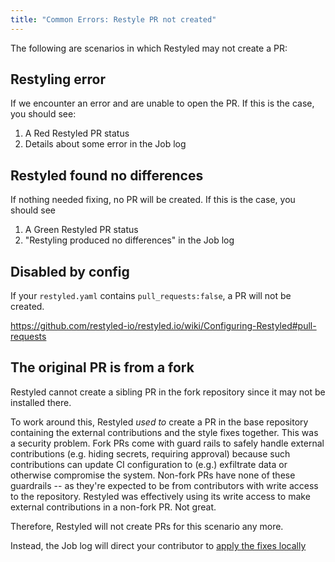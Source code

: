 ```yaml
---
title: "Common Errors: Restyle PR not created"
---
```


The following are scenarios in which Restyled may not create a PR:

## Restyling error

If we encounter an error and are unable to open the PR. If this is the case, you should see:

1. A Red Restyled PR status
1. Details about some error in the Job log

## Restyled found no differences

If nothing needed fixing, no PR will be created. If this is the case, you should see

1. A Green Restyled PR status
1. "Restyling produced no differences" in the Job log

## Disabled by config

If your `restyled.yaml` contains `pull_requests:false`, a PR will not be created.

https://github.com/restyled-io/restyled.io/wiki/Configuring-Restyled#pull-requests

## The original PR is from a fork

Restyled cannot create a sibling PR in the fork repository since it may not be installed there.

To work around this, Restyled _used to_ create a PR in the base repository containing the external contributions and the style fixes together. This was a security problem. Fork PRs come with guard rails to safely handle external contributions (e.g. hiding secrets, requiring approval) because such contributions can update CI configuration to (e.g.) exfiltrate data or otherwise compromise the system. Non-fork PRs have none of these guardrails -- as they're expected to be from contributors with write access to the repository. Restyled was effectively using its write access to make external contributions in a non-fork PR. Not great.

Therefore, Restyled will not create PRs for this scenario any more.

Instead, the Job log will direct your contributor to [apply the fixes locally](https://github.com/restyled-io/restyled.io/wiki/Applying-Fixes-Locally)